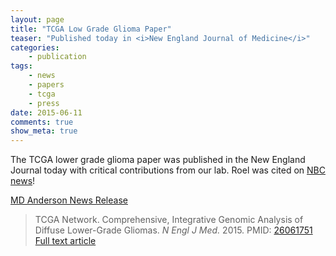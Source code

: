 ```yaml
---
layout: page
title: "TCGA Low Grade Glioma Paper"
teaser: "Published today in <i>New England Journal of Medicine</i>"
categories:
    - publication
tags:
    - news
    - papers
    - tcga
    - press
date: 2015-06-11
comments: true
show_meta: true
---
```


The TCGA lower grade glioma paper was published in the New England Journal today with critical contributions from our lab. Roel was cited on [NBC news](http://www.nbcnews.com/health/cancer/how-deadly-brain-tumor-only-dna-can-tell-n373326)!

[MD Anderson News Release](http://www.mdanderson.org/newsroom/news-releases/2015/study-redefines-brain-tumor-diagnosis-and-treatment.html)

>TCGA Network. Comprehensive, Integrative Genomic Analysis of Diffuse Lower-Grade Gliomas. *N Engl J Med.* 2015. PMID: [26061751](http://www.ncbi.nlm.nih.gov/pubmed/26061751) [Full text article](http://www.nejm.org/doi/full/10.1056/NEJMoa1402121)

